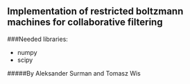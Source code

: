 ## Implementation of restricted boltzmann machines for collaborative filtering 

###Needed libraries:
- numpy
- scipy

#####By Aleksander Surman and Tomasz Wis
